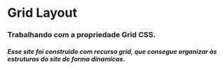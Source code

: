 # Grid Layout

### Trabalhando com a propriedade Grid CSS.

##### Esse site foi construido com recurso grid, que consegue organizar às estruturas do site de forma dinamicas. 
